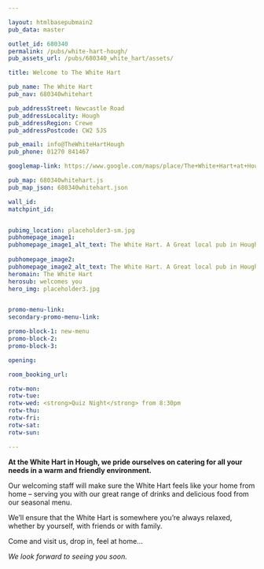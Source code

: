 ```yaml
---

layout: htmlbasepubmain2
pub_data: master

outlet_id: 680340
permalink: /pubs/white-hart-hough/
pub_assets_url: /pubs/680340_white_hart/assets/

title: Welcome to The White Hart

pub_name: The White Hart
pub_nav: 680340whitehart

pub_addressStreet: Newcastle Road
pub_addressLocality: Hough 
pub_addressRegion: Crewe
pub_addressPostcode: CW2 5JS

pub_email: info@TheWhiteHartHough
pub_phone: 01270 841467

googlemap-link: https://www.google.com/maps/place/The+White+Hart+at+Hough/@53.0567593,-2.4287149,19z/data=!4m12!1m6!3m5!1s0x0:0xb63afcb6fd23fc6f!2sThe+White+Hart+at+Hough!8m2!3d53.056814!4d-2.428735!3m4!1s0x0:0xb63afcb6fd23fc6f!8m2!3d53.056814!4d-2.428735?hl=en-GB

pub_map: 680340whitehart.js
pub_map_json: 680340whitehart.json

wall_id:
matchpint_id: 


pubimg_location: placeholder3-sm.jpg
pubhomepage_image1: 
pubhomepage_image1_alt_text: The White Hart. A Great local pub in Hough, Crewe 
 
pubhomepage_image2: 
pubhomepage_image2_alt_text: The White Hart. A Great local pub in Hough, Crewe
heromain: The White Hart
herosub: welcomes you
hero_img: placeholder3.jpg


promo-menu-link:
secondary-promo-menu-link:

promo-block-1: new-menu
promo-block-2: 
promo-block-3: 

opening: 

room_booking_url: 

rotw-mon: 
rotw-tue: 
rotw-wed: <strong>Quiz Night</strong> from 8:30pm
rotw-thu:
rotw-fri: 
rotw-sat:
rotw-sun: 

---
```


**At the White Hart in Hough, we pride ourselves on catering for all your needs in a warm and friendly environment.**

Our welcoming staff will make sure the White Hart feels like your home from home – serving you with our great range of drinks and delicious food from our seasonal menu.

We’ll ensure that the White Hart is somewhere you’re always relaxed, whether by yourself, with friends or with family.

Come and visit us, drop in, feel at home…

*We look forward to seeing you soon.*


